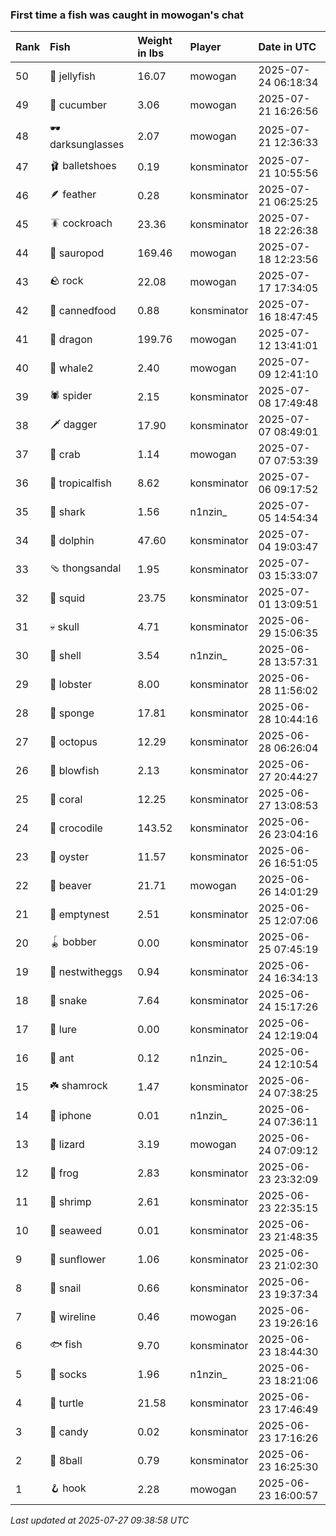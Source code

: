 ### First time a fish was caught in mowogan's chat

| Rank | Fish             | Weight in lbs | Player      | Date in UTC         |
|:-----|:-----------------|:--------------|:------------|:--------------------|
| 50   | 🪼 jellyfish     | 16.07         | mowogan     | 2025-07-24 06:18:34 |
| 49   | 🥒 cucumber      | 3.06          | mowogan     | 2025-07-21 16:26:56 |
| 48   | 🕶️ darksunglasses | 2.07          | mowogan     | 2025-07-21 12:36:33 |
| 47   | 🩰 balletshoes   | 0.19          | konsminator | 2025-07-21 10:55:56 |
| 46   | 🪶 feather       | 0.28          | konsminator | 2025-07-21 06:25:25 |
| 45   | 🪳 cockroach     | 23.36         | konsminator | 2025-07-18 22:26:38 |
| 44   | 🦕 sauropod      | 169.46        | mowogan     | 2025-07-18 12:23:56 |
| 43   | 🪨 rock          | 22.08         | mowogan     | 2025-07-17 17:34:05 |
| 42   | 🥫 cannedfood    | 0.88          | konsminator | 2025-07-16 18:47:45 |
| 41   | 🐉 dragon        | 199.76        | mowogan     | 2025-07-12 13:41:01 |
| 40   | 🐋 whale2        | 2.40          | mowogan     | 2025-07-09 12:41:10 |
| 39   | 🕷️ spider         | 2.15          | konsminator | 2025-07-08 17:49:48 |
| 38   | 🗡️ dagger         | 17.90         | konsminator | 2025-07-07 08:49:01 |
| 37   | 🦀 crab          | 1.14          | mowogan     | 2025-07-07 07:53:39 |
| 36   | 🐠 tropicalfish  | 8.62          | konsminator | 2025-07-06 09:17:52 |
| 35   | 🦈 shark         | 1.56          | n1nzin_     | 2025-07-05 14:54:34 |
| 34   | 🐬 dolphin       | 47.60         | konsminator | 2025-07-04 19:03:47 |
| 33   | 🩴 thongsandal   | 1.95          | konsminator | 2025-07-03 15:33:07 |
| 32   | 🦑 squid         | 23.75         | konsminator | 2025-07-01 13:09:51 |
| 31   | 💀 skull         | 4.71          | konsminator | 2025-06-29 15:06:35 |
| 30   | 🐚 shell         | 3.54          | n1nzin_     | 2025-06-28 13:57:31 |
| 29   | 🦞 lobster       | 8.00          | konsminator | 2025-06-28 11:56:02 |
| 28   | 🧽 sponge        | 17.81         | konsminator | 2025-06-28 10:44:16 |
| 27   | 🐙 octopus       | 12.29         | konsminator | 2025-06-28 06:26:04 |
| 26   | 🐡 blowfish      | 2.13          | konsminator | 2025-06-27 20:44:27 |
| 25   | 🪸 coral         | 12.25         | konsminator | 2025-06-27 13:08:53 |
| 24   | 🐊 crocodile     | 143.52        | konsminator | 2025-06-26 23:04:16 |
| 23   | 🦪 oyster        | 11.57         | konsminator | 2025-06-26 16:51:05 |
| 22   | 🦫 beaver        | 21.71         | mowogan     | 2025-06-26 14:01:29 |
| 21   | 🪹 emptynest     | 2.51          | konsminator | 2025-06-25 12:07:06 |
| 20   | 🪀 bobber        | 0.00          | konsminator | 2025-06-25 07:45:19 |
| 19   | 🪺 nestwitheggs  | 0.94          | konsminator | 2025-06-24 16:34:13 |
| 18   | 🐍 snake         | 7.64          | konsminator | 2025-06-24 15:17:26 |
| 17   | 🎏 lure          | 0.00          | konsminator | 2025-06-24 12:19:04 |
| 16   | 🐜 ant           | 0.12          | n1nzin_     | 2025-06-24 12:10:54 |
| 15   | ☘️ shamrock       | 1.47          | konsminator | 2025-06-24 07:38:25 |
| 14   | 📱 iphone        | 0.01          | n1nzin_     | 2025-06-24 07:36:11 |
| 13   | 🦎 lizard        | 3.19          | mowogan     | 2025-06-24 07:09:12 |
| 12   | 🐸 frog          | 2.83          | konsminator | 2025-06-23 23:32:09 |
| 11   | 🦐 shrimp        | 2.61          | konsminator | 2025-06-23 22:35:15 |
| 10   | 🌿 seaweed       | 0.01          | konsminator | 2025-06-23 21:48:35 |
| 9    | 🌻 sunflower     | 1.06          | konsminator | 2025-06-23 21:02:30 |
| 8    | 🐌 snail         | 0.66          | konsminator | 2025-06-23 19:37:34 |
| 7    | 🧵 wireline      | 0.46          | mowogan     | 2025-06-23 19:26:16 |
| 6    | 🐟 fish          | 9.70          | konsminator | 2025-06-23 18:44:30 |
| 5    | 🧦 socks         | 1.96          | n1nzin_     | 2025-06-23 18:21:06 |
| 4    | 🐢 turtle        | 21.58         | konsminator | 2025-06-23 17:46:49 |
| 3    | 🍬 candy         | 0.02          | konsminator | 2025-06-23 17:16:26 |
| 2    | 🎱 8ball         | 0.79          | konsminator | 2025-06-23 16:25:30 |
| 1    | 🪝 hook          | 2.28          | mowogan     | 2025-06-23 16:00:57 |

_Last updated at 2025-07-27 09:38:58 UTC_